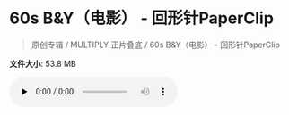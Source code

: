 # 60s B&Y（电影） - 回形针PaperClip

> 原创专辑 / MULTIPLY 正片叠底 / 60s B&Y（电影） - 回形针PaperClip

**文件大小**: 53.8 MB

<audio preload="none" controls><source src="https://file.hsyhx.top/video/原创专辑/MULTIPLY 正片叠底/60s B&Y（电影） - 回形针PaperClip.flac" type="audio/mpeg">🤔 您的浏览器不支持此音频格式</audio>